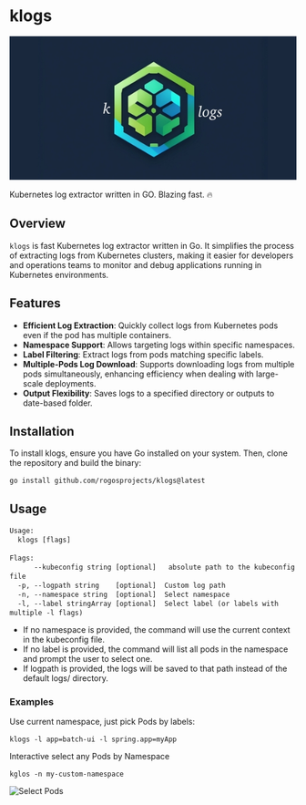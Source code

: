 # klogs

![Project Logo](/assets/logo-extended.jpeg)

Kubernetes log extractor written in GO. Blazing fast. 🔥

## Overview

`klogs` is fast Kubernetes log extractor written in Go. It simplifies the process of extracting logs from Kubernetes clusters, making it easier for developers and operations teams to monitor and debug applications running in Kubernetes environments.

## Features

- **Efficient Log Extraction**: Quickly collect logs from Kubernetes pods even if the pod has multiple containers.
- **Namespace Support**: Allows targeting logs within specific namespaces.
- **Label Filtering**: Extract logs from pods matching specific labels.
- **Multiple-Pods Log Download**: Supports downloading logs from multiple pods simultaneously, enhancing efficiency when dealing with large-scale deployments.
- **Output Flexibility**: Saves logs to a specified directory or outputs to date-based folder.

## Installation

To install klogs, ensure you have Go installed on your system. Then, clone the repository and build the binary:

```
go install github.com/rogosprojects/klogs@latest
```

## Usage

```
Usage:
  klogs [flags]

Flags:
      --kubeconfig string [optional]   absolute path to the kubeconfig file
  -p, --logpath string    [optional]  Custom log path
  -n, --namespace string  [optional]  Select namespace
  -l, --label stringArray [optional]  Select label (or labels with multiple -l flags)
````

* If no namespace is provided, the command will use the current context in the kubeconfig file.
* If no label is provided, the command will list all pods in the namespace and prompt the user to select one.
* If logpath is provided, the logs will be saved to that path instead of the default logs/ directory.

### Examples

Use current namespace, just pick Pods by labels:
```
klogs -l app=batch-ui -l spring.app=myApp
```
Interactive select any Pods by Namespace
```
kglos -n my-custom-namespace
```
![Select Pods](/assets/klogs-select-pods.png)
